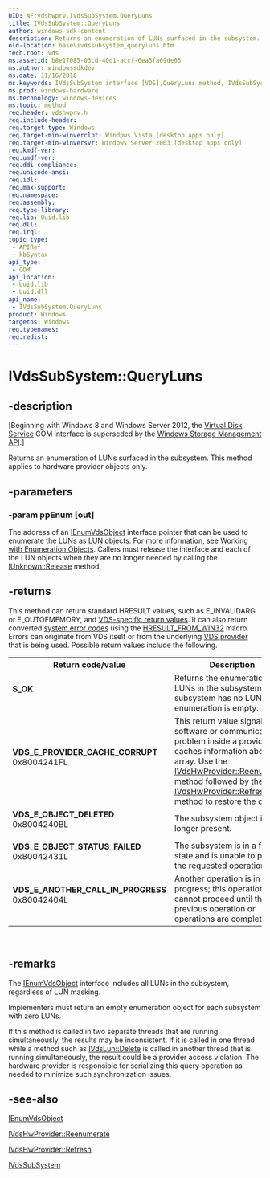 ```yaml
---
UID: NF:vdshwprv.IVdsSubSystem.QueryLuns
title: IVdsSubSystem::QueryLuns
author: windows-sdk-content
description: Returns an enumeration of LUNs surfaced in the subsystem. This method applies to hardware provider objects only.
old-location: base\ivdssubsystem_queryluns.htm
tech.root: vds
ms.assetid: b8e17085-03cd-40d1-accf-6ea5fa69de65
ms.author: windowssdkdev
ms.date: 11/16/2018
ms.keywords: IVdsSubSystem interface [VDS],QueryLuns method, IVdsSubSystem.QueryLuns, IVdsSubSystem::QueryLuns, QueryLuns, QueryLuns method [VDS], QueryLuns method [VDS],IVdsSubSystem interface, base.ivdssubsystem_queryluns, vds/IVdsSubSystem::QueryLuns, vdshwprv/IVdsSubSystem::QueryLuns
ms.prod: windows-hardware
ms.technology: windows-devices
ms.topic: method
req.header: vdshwprv.h
req.include-header: 
req.target-type: Windows
req.target-min-winverclnt: Windows Vista [desktop apps only]
req.target-min-winversvr: Windows Server 2003 [desktop apps only]
req.kmdf-ver: 
req.umdf-ver: 
req.ddi-compliance: 
req.unicode-ansi: 
req.idl: 
req.max-support: 
req.namespace: 
req.assembly: 
req.type-library: 
req.lib: Uuid.lib
req.dll: 
req.irql: 
topic_type:
 - APIRef
 - kbSyntax
api_type:
 - COM
api_location:
 - Uuid.lib
 - Uuid.dll
api_name:
 - IVdsSubSystem.QueryLuns
product: Windows
targetos: Windows
req.typenames: 
req.redist: 
---
```


# IVdsSubSystem::QueryLuns


## -description


<p class="CCE_Message">[Beginning with Windows 8 and Windows Server 2012, the <a href="https://msdn.microsoft.com/536aafd2-cc04-48cc-8ee7-920efbba2a5f">Virtual Disk Service</a> COM interface is superseded by the <a href="https://msdn.microsoft.com/ff5e492d-5e62-4c9b-8f55-07859c9fee83">Windows Storage Management API</a>.]

Returns an 
   enumeration of LUNs surfaced in the subsystem. This method applies to hardware provider objects only.


## -parameters




### -param ppEnum [out]

The address of an <a href="https://msdn.microsoft.com/08379071-b3cc-495a-bc8e-ad6cfacd432c">IEnumVdsObject</a> interface 
      pointer that can be used to enumerate the LUNs  as <a href="https://msdn.microsoft.com/ea22bd6d-4a7a-4674-82e9-08460914ff8e">LUN objects</a>. For more information, see <a href="https://msdn.microsoft.com/cb99e9fd-613c-4e38-9e0f-e1a23b72aa07">Working with Enumeration Objects</a>. Callers must release the interface and each of the LUN  objects when they are no longer needed by calling the <a href="_com_iunknown_release">IUnknown::Release</a> method.
     


## -returns



This method can return standard HRESULT values, such as E_INVALIDARG or E_OUTOFMEMORY, and <a href="https://msdn.microsoft.com/c9ddd3b7-f017-4880-976a-c879a40dc17b">VDS-specific return values</a>. It can also return converted <a href="https://msdn.microsoft.com/4a3a8feb-a05f-4614-8f04-1f507da7e5b7">system error codes</a>  using the <a href="_com_hresult_from_win32">HRESULT_FROM_WIN32</a> macro. Errors can originate from VDS itself or from the underlying <a href="https://msdn.microsoft.com/b2f7628c-b567-40a9-9ad7-6c47077af5fb">VDS provider</a> that is being used. Possible return values include the following.

<table>
<tr>
<th>Return code/value</th>
<th>Description</th>
</tr>
<tr>
<td width="40%">
<dl>
<dt><b>S_OK</b></dt>
</dl>
</td>
<td width="60%">
Returns the enumeration of LUNs in the subsystem. If the subsystem has no LUNs, the enumeration is empty.

</td>
</tr>
<tr>
<td width="40%">
<dl>
<dt><b>VDS_E_PROVIDER_CACHE_CORRUPT</b></dt>
<dt>0x8004241FL</dt>
</dl>
</td>
<td width="60%">
This return value signals a software or communication problem inside a provider that caches 
        information about the array. Use the 
        <a href="https://msdn.microsoft.com/aeb06a98-8896-446f-abd5-ea40be0bea40">IVdsHwProvider::Reenumerate</a> method
        followed by the 
        <a href="https://msdn.microsoft.com/25ddc73c-5d1b-4bec-bbc2-9f22a5f82ffe">IVdsHwProvider::Refresh</a> method 
        to restore the cache.
       

</td>
</tr>
<tr>
<td width="40%">
<dl>
<dt><b>VDS_E_OBJECT_DELETED</b></dt>
<dt>0x8004240BL</dt>
</dl>
</td>
<td width="60%">
The subsystem object is no longer present.

</td>
</tr>
<tr>
<td width="40%">
<dl>
<dt><b>VDS_E_OBJECT_STATUS_FAILED</b></dt>
<dt>0x80042431L</dt>
</dl>
</td>
<td width="60%">
The subsystem is in a failed state and is unable to perform the requested operation.

</td>
</tr>
<tr>
<td width="40%">
<dl>
<dt><b>VDS_E_ANOTHER_CALL_IN_PROGRESS</b></dt>
<dt>0x80042404L</dt>
</dl>
</td>
<td width="60%">
Another operation is in progress; this operation cannot proceed until the previous operation or operations 
        are complete.
       

</td>
</tr>
</table>
 




## -remarks



The <a href="https://msdn.microsoft.com/08379071-b3cc-495a-bc8e-ad6cfacd432c">IEnumVdsObject</a> interface 
    includes all LUNs in the subsystem, regardless of LUN masking.
   

Implementers must return an empty enumeration object for each subsystem with zero LUNs.

If this method is called in two separate threads that are running simultaneously, the results may be inconsistent. If it is called in one thread while a method such as <a href="https://msdn.microsoft.com/21522c62-0b60-4c70-b2bd-7a33aa94d280">IVdsLun::Delete</a> is called in another thread that is running simultaneously, the result could be a provider access violation. The hardware provider is responsible for serializing this query operation as needed to minimize such synchronization issues.




## -see-also




<a href="https://msdn.microsoft.com/08379071-b3cc-495a-bc8e-ad6cfacd432c">IEnumVdsObject</a>



<a href="https://msdn.microsoft.com/aeb06a98-8896-446f-abd5-ea40be0bea40">IVdsHwProvider::Reenumerate</a>



<a href="https://msdn.microsoft.com/25ddc73c-5d1b-4bec-bbc2-9f22a5f82ffe">IVdsHwProvider::Refresh</a>



<a href="https://msdn.microsoft.com/1f1b9735-216b-4bc5-a9b8-2d274827b2c8">IVdsSubSystem</a>
 

 

